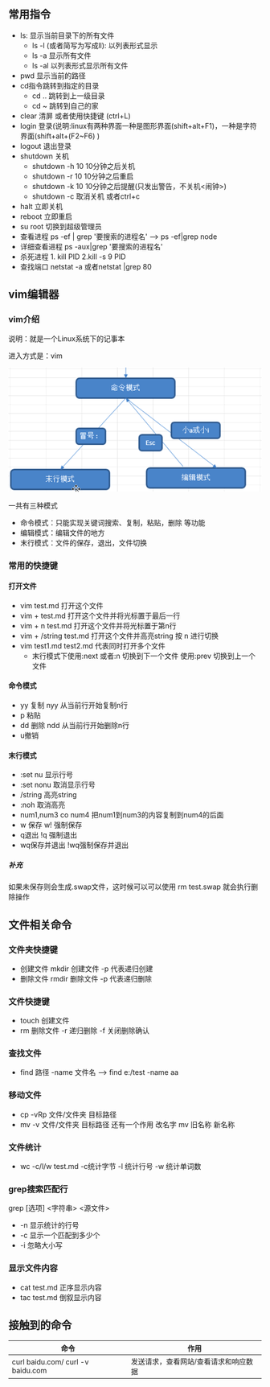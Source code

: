 ## 常用指令

* ls: 显示当前目录下的所有文件
  * ls -l (或者简写为写成ll): 以列表形式显示
  * ls -a 显示所有文件
  * ls -al 以列表形式显示所有文件
* pwd 显示当前的路径
* cd指令跳转到指定的目录 
  * cd .. 跳转到上一级目录
  * cd ~ 跳转到自己的家 
* clear 清屏 或者使用快捷键 (ctrl+L)
*  login 登录(说明:linux有两种界面一种是图形界面(shift+alt+F1)，一种是字符界面(shift+alt+(F2~F6) )
* logout 退出登录
* shutdown 关机
  * shutdown -h 10 10分钟之后关机
  * shutdown -r 10 10分钟之后重启
  * shutdown -k 10 10分钟之后提醒(只发出警告，不关机<闹钟>)
  * shutdown -c 取消关机 或者ctrl+c
* halt 立即关机
* reboot 立即重启
* su root 切换到超级管理员
* 查看进程 ps -ef | grep '要搜索的进程名'  --> ps -ef|grep node
* 详细查看进程 ps -aux|grep '要搜索的进程名'
* 杀死进程 1. kill PID  2.kill -s 9 PID
* 查找端口 netstat -a 或者netstat |grep 80

## vim编辑器

### vim介绍

说明：就是一个Linux系统下的记事本

进入方式是：vim

![vim编辑器模式](../../images/linux/vim编辑器模式.jpg)

一共有三种模式

* 命令模式：只能实现关键词搜索、复制，粘贴，删除 等功能
* 编辑模式：编辑文件的地方
* 末行模式：文件的保存，退出，文件切换

### 常用的快捷键

#### 打开文件

* vim test.md 打开这个文件
* vim + test.md 打开这个文件并将光标置于最后一行
* vim + n test.md 打开这个文件并将光标置于第n行
* vim + /string test.md 打开这个文件并高亮string 按 n 进行切换 
* vim test1.md test2.md 代表同时打开多个文件 
  * 末行模式下使用:next 或者:n 切换到下一个文件 使用:prev 切换到上一个文件

#### 命令模式

* yy 复制    nyy 从当前行开始复制n行
* p 粘贴  
* dd 删除 ndd 从当前行开始删除n行
* u撤销

#### 末行模式

* :set nu 显示行号
* :set nonu  取消显示行号
* /string 高亮string
* :noh 取消高亮
* num1,num3 co num4 把num1到num3的内容复制到num4的后面
* w 保存 w! 强制保存
* q退出 !q 强制退出
* wq保存并退出 !wq强制保存并退出

##### 补充

如果未保存则会生成.swap文件，这时候可以可以使用 rm test.swap 就会执行删除操作

## 文件相关命令

### 文件夹快捷键

* 创建文件 mkdir 创建文件  -p 代表递归创建
* 删除文件 rmdir 删除文件  -p 代表递归删除

### 文件快捷键

* touch 创建文件
* rm 删除文件 -r 递归删除 -f 关闭删除确认

### 查找文件

* find 路径  -name  文件名  --> find e:/test -name aa

### 移动文件

* cp -vRp  文件/文件夹 目标路径
* mv -v 文件/文件夹 目标路径  还有一个作用 改名字 mv 旧名称 新名称

### 文件统计

* wc -c/l/w test.md    -c统计字节 -l 统计行号 -w 统计单词数

### grep搜索匹配行

grep [选项] <字符串> <源文件> 

* -n 显示统计的行号
* -c 显示一个匹配到多少个
* -i 忽略大小写

### 显示文件内容
* cat test.md 正序显示内容
* tac test.md 倒叙显示内容

## 接触到的命令

| 命令                              | 作用                                  |
| --------------------------------- | ------------------------------------- |
| curl baidu.com/ curl -v baidu.com | 发送请求，查看网站/查看请求和响应数据 |


